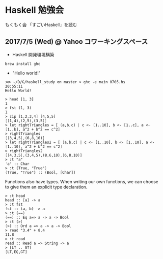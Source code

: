 Haskell 勉強会
=========

もくもく会
「すごいHaskell」を読む

## 2017/7/5 (Wed) @ Yahoo コワーキングスペース
 - Haskell 開発環境構築
```
brew install ghc
```

 - "Hello world!"
```
⋊> ~/D/G/haskell_study on master ⨯ ghc -e main 0705.hs                                                                                                                       20:55:11
Hello World!
```

```
> head [1, 3]
1
> fst (1, 3)
1
> zip [1,2,3,4] [4,5,5]
[(1,4),(2,5),(3,5)]
> let rightTriangles = [ (a,b,c) | c <- [1..10], b <- [1..c], a <- [1..b], a^2 + b^2 == c^2]
> rightTriangles
[(3,4,5),(6,8,10)]
> let rightTriangles2 = [ (a,b,c) | c <- [1..10], b <- [1..10], a <- [1..10], a^2 + b^2 == c^2]
> rightTriangles2
[(4,3,5),(3,4,5),(8,6,10),(6,8,10)]
> :t "a"
'a' :: Char
> :t (True, "True")
(True, "True") :: (Bool, [Char])
```

Functions also have types. When writing our own functions, we can choose to give them an explicit type declaration.

```
> :t head
head :: [a] -> a
> :t fst
fst :: (a, b) -> a
> :t (==)
(==) :: Eq a=> a -> a -> Bool
> :t (>)
(>) :: Ord a => a -> a -> Bool
> read "3.4" + 8.4
11.8
> :t read
read :: Read a => String -> a
> [LT .. GT]
[LT,EQ,GT]
```
